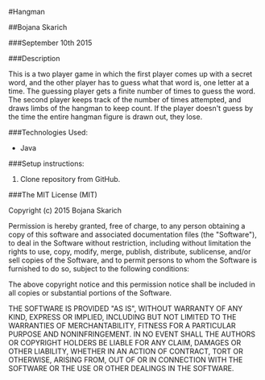 #Hangman

##Bojana Skarich

###September 10th 2015

###Description

This is a two player game in which the first player comes up with a secret word, and the other player has to guess what that word is, one letter at a time. The guessing player gets a finite number of times to guess the word. The second player keeps track of the number of times attempted, and draws limbs of the hangman to keep count. If the player doesn't guess by the time the entire hangman figure is drawn out, they lose. 

###Technologies Used:

* Java 


###Setup instructions:

1. Clone repository from GitHub.


       
###The MIT License (MIT)

Copyright (c) 2015 Bojana Skarich

Permission is hereby granted, free of charge, to any person obtaining a copy of this software and associated documentation files (the "Software"), to deal in the Software without restriction, including without limitation the rights to use, copy, modify, merge, publish, distribute, sublicense, and/or sell copies of the Software, and to permit persons to whom the Software is furnished to do so, subject to the following conditions:

The above copyright notice and this permission notice shall be included in all copies or substantial portions of the Software.

THE SOFTWARE IS PROVIDED "AS IS", WITHOUT WARRANTY OF ANY KIND, EXPRESS OR IMPLIED, INCLUDING BUT NOT LIMITED TO THE WARRANTIES OF MERCHANTABILITY, FITNESS FOR A PARTICULAR PURPOSE AND NONINFRINGEMENT. IN NO EVENT SHALL THE AUTHORS OR COPYRIGHT HOLDERS BE LIABLE FOR ANY CLAIM, DAMAGES OR OTHER LIABILITY, WHETHER IN AN ACTION OF CONTRACT, TORT OR OTHERWISE, ARISING FROM, OUT OF OR IN CONNECTION WITH THE SOFTWARE OR THE USE OR OTHER DEALINGS IN THE SOFTWARE.
